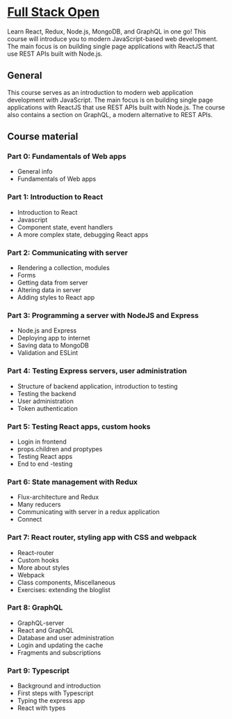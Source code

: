 # [Full Stack Open](https://fullstackopen.com/en/ "Full Stack Open Homepage")

Learn React, Redux, Node.js, MongoDB, and GraphQL in one go! This course will introduce you to modern JavaScript-based web development. The main focus is on building single page applications with ReactJS that use REST APIs built with Node.js.

## General

This course serves as an introduction to modern web application development with JavaScript. The main focus is on building single page applications with ReactJS that use REST APIs built with Node.js. The course also contains a section on GraphQL, a modern alternative to REST APIs.

## Course material
### Part 0: Fundamentals of Web apps
* General info
* Fundamentals of Web apps
### Part 1: Introduction to React
* Introduction to React
* Javascript
* Component state, event handlers
* A more complex state, debugging React apps
### Part 2: Communicating with server
* Rendering a collection, modules
* Forms
* Getting data from server
* Altering data in server
* Adding styles to React app
### Part 3: Programming a server with NodeJS and Express
* Node.js and Express
* Deploying app to internet
* Saving data to MongoDB
* Validation and ESLint
### Part 4: Testing Express servers, user administration
* Structure of backend application, introduction to testing
* Testing the backend
* User administration
* Token authentication
### Part 5: Testing React apps, custom hooks
* Login in frontend
* props.children and proptypes
* Testing React apps
* End to end -testing
### Part 6: State management with Redux
* Flux-architecture and Redux
* Many reducers
* Communicating with server in a redux application
* Connect
### Part 7: React router, styling app with CSS and webpack
* React-router
* Custom hooks
* More about styles
* Webpack
* Class components, Miscellaneous
* Exercises: extending the bloglist
### Part 8: GraphQL
* GraphQL-server
* React and GraphQL
* Database and user administration
* Login and updating the cache
* Fragments and subscriptions
### Part 9: Typescript
* Background and introduction
* First steps with Typescript
* Typing the express app
* React with types
